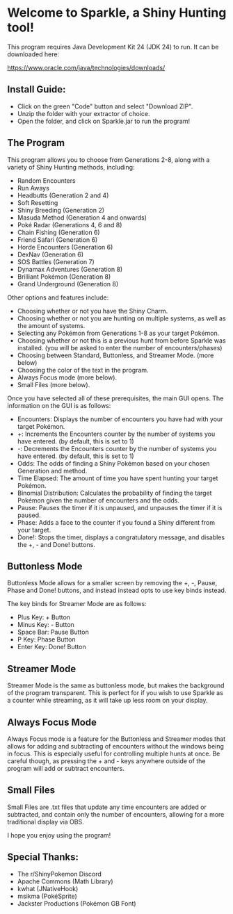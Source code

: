 # Welcome to Sparkle, a Shiny Hunting tool!

This program requires Java Development Kit 24 (JDK 24) to run. It can be downloaded here:

https://www.oracle.com/java/technologies/downloads/

## Install Guide:
- Click on the green "Code" button and select "Download ZIP".
- Unzip the folder with your extractor of choice.
- Open the folder, and click on Sparkle.jar to run the program!

## The Program

This program allows you to choose from Generations 2-8, along with a variety of Shiny Hunting methods, including:
- Random Encounters
- Run Aways
- Headbutts (Generation 2 and 4)
- Soft Resetting
- Shiny Breeding (Generation 2)
- Masuda Method (Generation 4 and onwards)
- Poké Radar (Generations 4, 6 and 8)
- Chain Fishing (Generation 6)
- Friend Safari (Generation 6)
- Horde Encounters (Generation 6)
- DexNav (Generation 6)
- SOS Battles (Generation 7)
- Dynamax Adventures (Generation 8)
- Brilliant Pokémon (Generation 8)
- Grand Underground (Generation 8)

Other options and features include:
- Choosing whether or not you have the Shiny Charm.
- Choosing whether or not you are hunting on multiple systems, as well as the amount of systems.
- Selecting any Pokémon from Generations 1-8 as your target Pokémon.
- Choosing whether or not this is a previous hunt from before Sparkle was installed. (you will be asked to enter the number of encounters/phases)
- Choosing between Standard, Buttonless, and Streamer Mode. (more below)
- Choosing the color of the text in the program.
- Always Focus mode (more below).
- Small Files (more below).

Once you have selected all of these prerequisites, the main GUI opens. The information on the GUI is as follows:
- Encounters: Displays the number of encounters you have had with your target Pokémon.
- +: Increments the Encounters counter by the number of systems you have entered. (by default, this is set to 1)
- -: Decrements the Encounters counter by the number of systems you have entered. (by default, this is set to 1)
- Odds: The odds of finding a Shiny Pokémon based on your chosen Generation and method.
- Time Elapsed: The amount of time you have spent hunting your target Pokémon.
- Binomial Distribution: Calculates the probability of finding the target Pokémon given the number of encounters and the odds.
- Pause: Pauses the timer if it is unpaused, and unpauses the timer if it is paused.
- Phase: Adds a face to the counter if you found a Shiny different from your target.
- Done!: Stops the timer, displays a congratulatory message, and disables the +, - and Done! buttons.

## Buttonless Mode

Buttonless Mode allows for a smaller screen by removing the +, -, Pause, Phase and Done! buttons, and instead instead opts to use key binds instead.

The key binds for Streamer Mode are as follows: 
- Plus Key: + Button
- Minus Key: - Button
- Space Bar: Pause Button
- P Key: Phase Button
- Enter Key: Done! Button

## Streamer Mode

Streamer Mode is the same as buttonless mode, but makes the background of the program transparent. This is perfect for if you wish to use Sparkle as a counter while streaming, as it will take up less room on your display.

## Always Focus Mode

Always Focus mode is a feature for the Buttonless and Streamer modes that allows for adding and subtracting of encounters without the windows being in focus. This is especially useful for controlling multiple hunts at once. Be careful though, as pressing the + and - keys anywhere outside of the program will add or subtract encounters.

## Small Files

Small Files are .txt files that update any time encounters are added or subtracted, and contain only the number of encounters, allowing for a more traditional display via OBS.

I hope you enjoy using the program!

## Special Thanks:
- The r/ShinyPokemon Discord
- Apache Commons (Math Library)
- kwhat (JNativeHook)
- msikma (PokéSprite)
- Jackster Productions (Pokémon GB Font)
